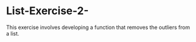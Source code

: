 # List-Exercise-2-
This exercise involves developing a function that removes the outliers from a list.
